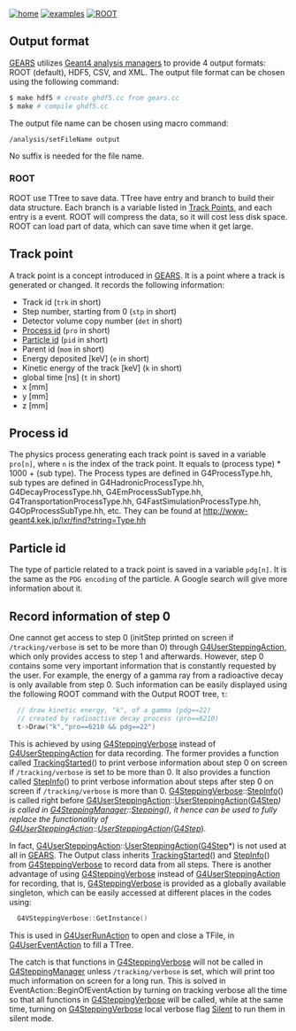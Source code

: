 [![home](https://img.shields.io/badge/gears-home-blue?style=flat)](../..)
[![examples](https://img.shields.io/badge/gears-examples-green?style=flat)](..)
[![ROOT](https://img.shields.io/badge/output-ROOT-orange?style=flat)](#root)

## Output format
[GEARS][] utilizes [Geant4 analysis managers](http://geant4-userdoc.web.cern.ch/geant4-userdoc/UsersGuides/ForApplicationDeveloper/html/Analysis/managers.html) to provide 4 output formats: ROOT (default), HDF5, CSV, and XML. The output file format can be chosen using the following command:

~~~sh
$ make hdf5 # create ghdf5.cc from gears.cc
$ make # compile ghdf5.cc
~~~

The output file name can be chosen using macro command:

~~~
/analysis/setFileName output
~~~

No suffix is needed for the file name.

### ROOT

ROOT use TTree to save data. TTree have entry and branch to build their data structure. Each branch is a variable listed in [Track Points](#track-point), and each entry is a event. ROOT will compress the data, so it will cost less disk space. ROOT can load part of data, which can save time when it get large.

## Track point

A track point is a concept introduced in [GEARS][]. It is a point where a track is generated or changed. It records the following information:

* Track id (`trk` in short)
* Step number, starting from 0  (`stp` in short)
* Detector volume copy number (`det` in short)
* [Process id](#process-id) (`pro` in short)
* [Particle id](#particle-id) (`pid` in short)
* Parent id (`mom` in short)
* Energy deposited [keV] (`e` in short)
* Kinetic energy of the track [keV] (`k` in short)
* global time [ns] (`t` in short)
* x [mm]
* y [mm]
* z [mm]

## Process id

The physics process generating each track point is saved in a variable `pro[n]`, where `n` is the index of the track point. It equals to (process type) * 1000 + (sub type). The Process types are defined in G4ProcessType.hh, sub types are defined in G4HadronicProcessType.hh, G4DecayProcessType.hh, G4EmProcessSubType.hh,  G4TransportationProcessType.hh, G4FastSimulationProcessType.hh, G4OpProcessSubType.hh, etc. They can be found at http://www-geant4.kek.jp/lxr/find?string=Type.hh

## Particle id

The type of particle related to a track point is saved in a variable `pdg[n]`. It is the same as the `PDG encoding` of the particle. A Google search will give more information about it.

## Record information of step 0

One cannot get access to step 0 (initStep printed on screen if `/tracking/verbose` is set to be more than 0) through [G4UserSteppingAction][], which only provides access to step 1 and afterwards. However, step 0 contains some very important information that is constantly requested by the user. For example, the energy of a gamma ray from a radioactive decay is only available from step 0. Such information can be easily displayed using the following ROOT command with the Output ROOT tree, `t`:

~~~cpp
  // draw kinetic energy, "k", of a gamma (pdg==22)
  // created by radioactive decay process (pro==6210)
  t->Draw("k","pro==6210 && pdg==22")
~~~

This is achieved by using [G4SteppingVerbose][] instead of [G4UserSteppingAction][] for data recording. The former provides a function called [TrackingStarted][]() to print verbose information about step 0 on screen if `/tracking/verbose` is set to be more than 0. It also provides a function called [StepInfo][]() to print verbose information about steps after step 0 on screen if `/tracking/verbose` is more than 0. [G4SteppingVerbose][]::[StepInfo][]() is called right before [G4UserSteppingAction][]::[UserSteppingAction][]([G4Step][]*) is called in [G4SteppingManager][]::[Stepping][](), it hence can be used to fully replace the functionality of [G4UserSteppingAction][]::[UserSteppingAction][]([G4Step][]*).

In fact, [G4UserSteppingAction][]::[UserSteppingAction][]([G4Step][]*) is not used at all in [GEARS][]. The Output class inherits [TrackingStarted][]() and [StepInfo][]() from [G4SteppingVerbose][] to record data from all steps. There is another advantage of using [G4SteppingVerbose][] instead of [G4UserSteppingAction][] for recording, that is, [G4SteppingVerbose][] is provided as a globally available singleton, which can be easily accessed at different places in the codes using:

~~~cpp
  G4VSteppingVerbose::GetInstance()
~~~

This is used in [G4UserRunAction][] to open and close a TFile, in [G4UserEventAction][] to fill a TTree.

The catch is that functions in [G4SteppingVerbose][] will not be called in [G4SteppingManager][] unless `/tracking/verbose` is set, which will print too much information on screen for a long run. This is solved in EventAction::BeginOfEventAction by turning on tracking verbose all the time so that all functions in [G4SteppingVerbose][] will be called, while at the same time, turning on [G4SteppingVerbose][] local verbose flag [Silent][] to run them in silent mode.

[GEARS]: http://physino.xyz/gears
[G4Track]: http://www-geant4.kek.jp/lxr/source/track/include/G4Track.hh
[G4Step]: http://www-geant4.kek.jp/lxr/source/track/include/G4Step.hh
[G4UserSteppingAction]:http://www-geant4.kek.jp/lxr/source/tracking/include/G4UserSteppingAction.hh
[UserSteppingAction]:http://www-geant4.kek.jp/lxr/source/tracking/include/G4UserSteppingAction.hh
[G4SteppingVerbose]: http://www-geant4.kek.jp/lxr/source/tracking/include/G4SteppingVerbose.hh
[G4SteppingManager]: http://www-geant4.kek.jp/lxr/source/tracking/include/G4SteppingManager.hh
[G4UserRunAction]: http://www-geant4.kek.jp/lxr/source/run/include/G4UserRunAction.hh
[G4UserEventAction]: http://www-geant4.kek.jp/lxr/source/event/include/G4UserEventAction.hh
[Silent]: http://www-geant4.kek.jp/lxr/source/tracking/src/G4VSteppingVerbose.cc#L50
[Stepping]: http://www-geant4.kek.jp/lxr/source/tracking/src/G4SteppingManager.cc#L116
[StepInfo]: http://www-geant4.kek.jp/lxr/source/tracking/src/G4SteppingManager.cc#L228
[TrackingStarted]: http://www-geant4.kek.jp/lxr/source/tracking/src/G4SteppingManager.cc#L360
